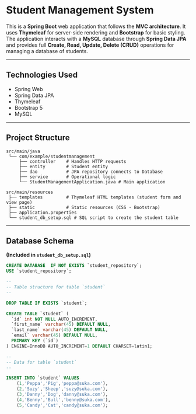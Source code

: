 # Student Management System

This is a **Spring Boot** web application that follows the **MVC architecture**. It uses **Thymeleaf** for server-side rendering and **Bootstrap** for basic styling. The application interacts with a **MySQL** database through **Spring Data JPA** and provides full **Create, Read, Update, Delete (CRUD)** operations for managing a database of students.

---

## Technologies Used

- Spring Web
- Spring Data JPA
- Thymeleaf  
- Bootstrap 5
- MySQL

---

## Project Structure

```
src/main/java
 └── com/example/studentmanagement
     ├── controller    # Handles HTTP requests
     ├── entity        # Student entity
     ├── dao           # JPA repository connects to Database
     ├── service       # Operational logic
     └── StudentManagementApplication.java # Main application

src/main/resources
 ├── templates         # Thymeleaf HTML templates (student form and view page)
 ├── static            # Static resources (CSS - Bootstrap)
 ├── application.properties
 └── student_db_setup.sql # SQL script to create the student table
```

---

## Database Schema

**(Included in `student_db_setup.sql`)**

```sql
CREATE DATABASE  IF NOT EXISTS `student_repository`;
USE `student_repository`;

--
-- Table structure for table `student`
--

DROP TABLE IF EXISTS `student`;

CREATE TABLE `student` (
  `id` int NOT NULL AUTO_INCREMENT,
  `first_name` varchar(45) DEFAULT NULL,
  `last_name` varchar(45) DEFAULT NULL,
  `email` varchar(45) DEFAULT NULL,
  PRIMARY KEY (`id`)
) ENGINE=InnoDB AUTO_INCREMENT=1 DEFAULT CHARSET=latin1;

--
-- Data for table `student`
--

INSERT INTO `student` VALUES
	(1,'Peppa','Pig','peppa@suka.com'),
	(2,'Suzy','Sheep','suzy@suka.com'),
	(3,'Danny','Dog','danny@suka.com'),
	(4,'Benny','Bull','benny@suka.com'),
	(5,'Candy','Cat','candy@suka.com');


```
